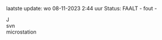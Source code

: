 laatste update: 
wo 08-11-2023  2:44   uur 
Status: FAALT - fout - 
<div class="service R">J</div><div class="service R">svn</div><div class="service Y">microstation</div>